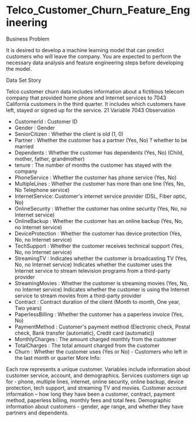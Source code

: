 # Telco_Customer_Churn_Feature_Engineering

Business Problem

It is desired to develop a machine learning model that can predict customers who will leave the company. You are expected to perform the necessary data analysis and feature engineering steps before developing the model.

Data Set Story

Telco customer churn data includes information about a fictitious telecom company that provided home phone and Internet services to 7043 California customers in the third quarter. It includes which customers have left, stayed or signed up for the service. 21 Variable 7043 Observation

* CustomerId : Customer ID
* Gender : Gender
* SeniorCitizen : Whether the client is old (1, 0)
* Partner : Whether the customer has a partner (Yes, No) ? whether to be married
* Dependents : Whether the customer has dependents (Yes, No) (Child, mother, father, grandmother)
* tenure : The number of months the customer has stayed with the company
* PhoneService : Whether the customer has phone service (Yes, No)
* MultipleLines : Whether the customer has more than one line (Yes, No, No Telephone service)
* InternetService: Customer's internet service provider (DSL, Fiber optic, No)
* OnlineSecurity : Whether the customer has online security (Yes, No, no Internet service)
* OnlineBackup : Whether the customer has an online backup (Yes, No, no Internet service)
* DeviceProtection : Whether the customer has device protection (Yes, No, no Internet service)
* TechSupport : Whether the customer receives technical support (Yes, No, no Internet service)
* StreamingTV : Indicates whether the customer is broadcasting TV (Yes, No, no Internet service) Indicates whether the customer uses the Internet service to stream television programs from a third-party provider
* StreamingMovies : Whether the customer is streaming movies (Yes, No, no Internet service) Indicates whether the customer is using the Internet service to stream movies from a third-party provider
* Contract : Contract duration of the client (Month to month, One year, Two years)
* PaperlessBilling : Whether the customer has a paperless invoice (Yes, No)
* PaymentMethod : Customer's payment method (Electronic check, Postal check, Bank transfer (automatic), Credit card (automatic))
* MonthlyCharges : The amount charged monthly from the customer
* TotalCharges : The total amount charged from the customer
* Churn : Whether the customer uses (Yes or No) - Customers who left in the last month or quarter
More Info:

Each row represents a unique customer. Variables include information about customer service, account, and demographics. Services customers sign up for - phone, multiple lines, internet, online security, online backup, device protection, tech support, and streaming TV and movies. Customer account information – how long they have been a customer, contract, payment method, paperless billing, monthly fees and total fees. Demographic information about customers - gender, age range, and whether they have partners and dependents.
